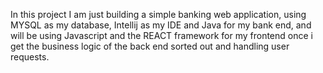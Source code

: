 In this project I am just building a simple banking web application, using MYSQL as my database, Intellij as my IDE and Java for my bank end, and will be using Javascript and the REACT framework for my frontend once i get the business logic of the back end sorted out and handling user requests.
